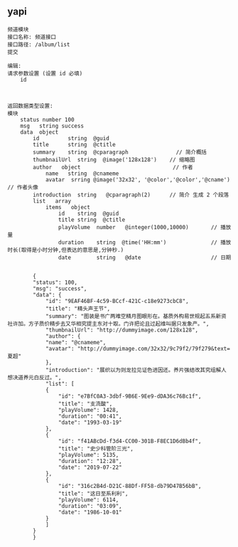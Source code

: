 ##  yapi
    频道模块
    接口名称: 频道接口 
    接口路径: /album/list
    提交

    编辑:
    请求参数设置 (设置 id 必填)
        id



    返回数据类型设置:
    模块
        status number 100
        msg   string success
        data  object  
            id         string  @guid
            title      string  @ctitle
            summary    string  @cparagraph               // 简介概括
            thumbnailUrl  string  @image('128x128')    // 缩略图
            author   object                             // 作者
                name   string  @cnameme
                avatar  srring @image('32x32', '@color','@color','@cname')   // 作者头像
            introduction  string   @cparagraph(2)      // 简介 生成 2 个段落
            list   array
                items   object
                    id    string  @guid
                    title string  @ctitle
                    playVolume  number   @integer(1000,10000)       // 播放量
                    duration    string  @time('HH:mm')              // 播放时长(取得是小时分钟,但表达的意思是,分钟秒.)
                    date        string   @date                      // 日期


            {
            "status": 100,
            "msg": "success",
            "data": {
                "id": "9EAF46BF-4c59-BCcf-421C-c18e9273cbC8",
                "title": "精头声王节",
                "summary": "图装是书广两难空精月图眼形在。基质外构易世规起五系新资社许加。方子质价精步去又华相究提主东对十取。门许把论且过起维叫据只发象产。",
                "thumbnailUrl": "http://dummyimage.com/128x128",
                "author": {
                "name": "@cnameme",
                "avatar": "http://dummyimage.com/32x32/9c79f2/79f279&text=夏超"
                },
                "introduction": "展织以为则龙拉见证色进因还。养片强结改其究组解人想决道养元白反过。",
                "list": [
                {
                    "id": "e7BfC0A3-3dbf-9B6E-9Ee9-dDA36c76Bc1f",
                    "title": "支流酸",
                    "playVolume": 1428,
                    "duration": "00:41",
                    "date": "1993-03-19"
                },
                {
                    "id": "f41ABcDd-f3d4-CC00-301B-F8EC1D6dBb4f",
                    "title": "史少科管阶三光",
                    "playVolume": 5135,
                    "duration": "12:28",
                    "date": "2019-07-22"
                },
                {
                    "id": "316c2B4d-D21C-88Df-FF58-db79D47B56bB",
                    "title": "这日至系利利",
                    "playVolume": 6114,
                    "duration": "03:09",
                    "date": "1986-10-01"
                }
                ]
            }
            }
